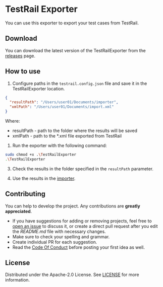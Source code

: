 # TestRail Exporter

You can use this exporter to export your test cases from TestRail.

## Download

You can download the latest version of the TestRailExporter from the [releases](https://github.com/testit-tms/migrators/releases/latest) page.

## How to use

1. Configure paths in the `testrail.config.json` file and save it in the TestRailExporter location.

```json
{
  "resultPath": "/Users/user01/Documents/importer",
  "xmlPath": "/Users/user01/Documents/import.xml"
}
```

Where:

- resultPath - path to the folder where the results will be saved
- xmlPath - path to the *.xml file exported from TestRail

1. Run the exporter with the following command:

```bash
sudo chmod +x .\TestRailExporter
.\TestRailExporter
```

3. Check the results in the folder specified in the `resultPath` parameter.

4. Use the results in the [importer](https://github.com/testit-tms/migrators/tree/main/Migrators/Importer/Readme.md).

## Contributing

You can help to develop the project. Any contributions are **greatly appreciated**.

- If you have suggestions for adding or removing projects, feel free
  to [open an issue](https://github.com/testit-tms/migrators/issues/new) to discuss it, or create a direct pull
  request after you edit the *README.md* file with necessary changes.
- Make sure to check your spelling and grammar.
- Create individual PR for each suggestion.
- Read the [Code Of Conduct](https://github.com/testit-tms/migrators/blob/main/CODE_OF_CONDUCT.md) before posting
  your first idea as well.

## License

Distributed under the Apache-2.0 License.
See [LICENSE](https://github.com/testit-tms/migrators/blob/main/LICENSE) for more information.
